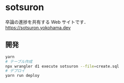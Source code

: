 # sotsuron

卒論の進捗を共有する Web サイトです．  
https://sotsuron.yokohama.dev

## 開発

```bash
yarn
# テーブル作成
npx wrangler d1 execute sotsuron --file=create.sql
# デプロイ
yarn run deploy
```
